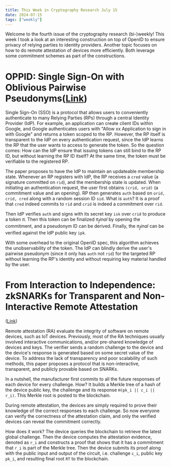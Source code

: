 ```yaml
---
title: This Week in Cryptography Research July 15
date: 2024-07-15
tags: ["weekly"]
---
```


Welcome to the fourth issue of the cryptography research (bi-)weekly! This week I took a look at an interesting construction on top of OpenID to ensure privacy of relying parties to identity providers. Another topic focuses on how to do remote attestation of devices more efficiently. Both leverage some commitment schemes as part of the constructions. 

# OPPID: Single Sign-On with Oblivious Pairwise Pseudonyms([Link](https://eprint.iacr.org/2024/1124))


Single Sign-On (SSO) is a protocol that allows users to conveniently authenticate to many Relying Parties (RPs) through a central Identity Provider (IdP). For example, an application can create client IDs within Google, and Google authenticates users with "Allow xx Application to sign in with Google" and returns a token scoped to the RP. However, the RP itself is transparent to the IdP on every authentication request, since the IdP learns the RP that the user wants to access to generate the token. So the question comes: How can the IdP ensure that issuing tokens can still bind to the RP ID, but without learning the RP ID itself? At the same time, the token must be verifiable to the registered RP.

The paper proposes to have the IdP to maintain an updateable membership state. Whenever an RP registers with IdP, the RP receives a `cred` value (a signature committed on `rid`), and the membership state is updated. When initiating an authentication request, the user first obtains `(crid, orid)` (a commitment value and an opening). RP then generates `auth` based on `orid, crid, cred` along with a random session ID `sid`. What is `auth`? It is a proof that `cred` indeed commits to `rid` and `crid` is indeed a commitment over `rid`. 

Then IdP verifies `auth` and signs with its secret key `isk` over `crid` to produce a token $\pi$. Then this token can be finalized $\pi_final$ by opening the commitment, and a pseudonym ID can be derived. Finally, the $\pi_final$ can be verified against the IdP public key `ipk`. 

With some overhead to the original OpenID spec, this algorithm achieves the unobservability of the token. The IdP can blindly derive the user's pairwise pseudonym (since it only has `auth` not `rid`) for the targeted RP without learning the RP's identity and without requiring key material handled by the user. 

# From Interaction to Independence: zkSNARKs for Transparent and Non-Interactive Remote Attestation
([Link](https://eprint.iacr.org/2024/1068))

Remote attestation (RA) evaluate the integrity of software on remote devices, such as IoT devices. Previously, most of the RA techniques usually involved interactive communications, and/or pre-shared knowledge of devices and keys. The verifier sends a random challenge to
the device and the device's response is generated based on some secret value of the device. To address the lack of transparency and poor scalability of such methods, this paper proposes a protocol that is non-interactive, transparent, and publicly provable based on SNARKs.

In a nutshell, the manufacturer first commits to all the future responses of each device for every challenge. How? It builds a Merkle tree of a hash of the device public key, the challenge and its response `H(pk_i || c_i || r_i)`. This Merkle root is posted to the blockchain. 

During remote attestation, the devices are simply required to prove their knowledge of the correct responses to each challenge. So now everyone can verify the correctness of the attestation claim, and only the verified devices can reveal the commitment correctly. 

How does it work? The device queries the blockchain to retrieve the latest global
challenge. Then the device computes the attestation evidence, denoted as `r_i` and constructs a proof that shows that it has a commitment that `r_i` is part of the Merkle tree. Then the device submits its proof along with the public input and output of the circuit, i.e. challenge `c_i`, public key `pk_i`, and resulting final root `RT` to the blockchain.